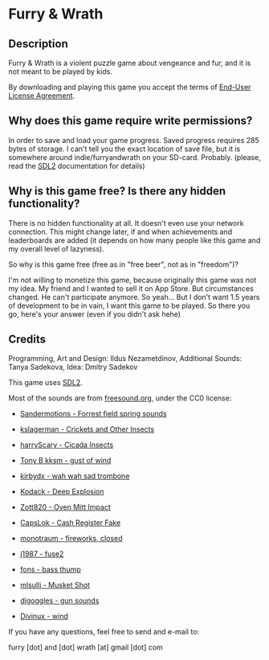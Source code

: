 # Furry &amp; Wrath

## Description

Furry & Wrath is a violent puzzle game about vengeance and fur, and it is not meant to be played by kids.

By downloading and playing this game you accept the terms of [End-User License Agreement](eula).

## Why does this game require write permissions?

In order to save and load your game progress. Saved progress requires 285 bytes of storage. I can't tell you the exact location of save file, but it is somewhere around indie/furryandwrath on your SD-card. Probably. (please, read the [SDL2](https://libsdl.org) documentation for details)

## Why is this game free? Is there any hidden functionality?

There is no hidden functionality at all. It doesn't even use your network connection. This might change later, if and when achievements and leaderboards are added (it depends on how many people like this game and my overall level of lazyness).

So why is this game free (free as in "free beer", not as in "freedom")?

I'm not willing to monetize this game, because originally this game was not my idea. My friend and I wanted to sell it on App Store.
But circumstances changed. He can't participate anymore. So yeah... But I don't want 1.5 years of development to be in vain, I want this game to be played. So there you go, here's your answer (even if you didn't ask hehe)

## Credits

Programming, Art and Design: Ildus Nezametdinov,
Additional Sounds: Tanya Sadekova,
Idea: Dmitry Sadekov

This game uses [SDL2](https://libsdl.org).

Most of the sounds are from [freesound.org](https://freesound.org), under the CC0 license:

* [Sandermotions - Forrest field spring sounds](https://www.freesound.org/people/Sandermotions/sounds/234306/)
* [kslagerman - Crickets and Other Insects](https://www.freesound.org/people/kslagerman/sounds/155766/)
* [harryScary - Cicada Insects](https://www.freesound.org/people/harryScary/sounds/268956/)
* [Tony B kksm - gust of wind](https://www.freesound.org/people/Tony%20B%20kksm/sounds/80937/)

* [kirbydx - wah wah sad trombone](https://www.freesound.org/people/kirbydx/sounds/175409/)
* [Kodack - Deep Explosion](https://www.freesound.org/people/Kodack/sounds/258195/)
* [Zott820 - Oven Mitt Impact](https://www.freesound.org/people/Zott820/sounds/209583/)
* [CapsLok - Cash Register Fake](https://www.freesound.org/people/CapsLok/sounds/184438/)
* [monotraum - fireworks, closed](https://www.freesound.org/people/monotraum/sounds/212673/)
* [j1987 - fuse2](https://www.freesound.org/people/j1987/sounds/140715/)

* [fons - bass thump](https://www.freesound.org/people/fons/sounds/101362/)
* [mlsulli - Musket Shot](https://www.freesound.org/people/mlsulli/sounds/234869/)
* [djgoggles - gun sounds](https://www.freesound.org/people/djgoggles/sounds/188291/)
* [Divinux - wind](https://www.freesound.org/people/Divinux/sounds/254642/)

If you have any questions, feel free to send and e-mail to:

furry [dot] and [dot] wrath [at] gmail [dot] com
